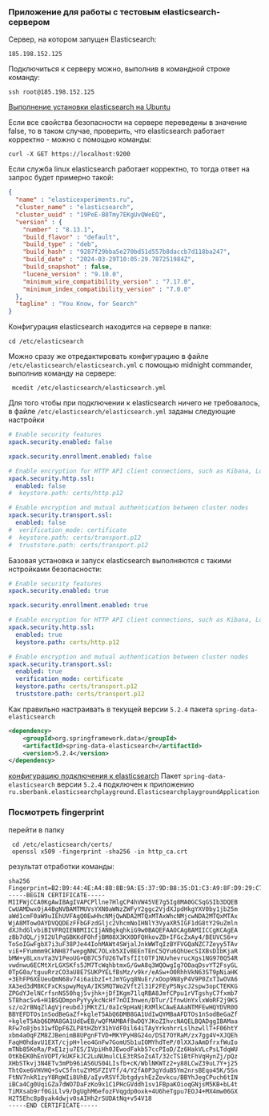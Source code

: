### Приложение для работы с тестовым elasticsearch-сервером ###

Сервер, на котором запущен Elasticsearch:
```textmate
185.198.152.125
```
Подключиться к серверу можно, выполнив в командной строке команду:
```text
ssh root@185.198.152.125
```
[Выполнение установки elasticsearch на Ubuntu](https://www.elastic.co/guide/en/elasticsearch/reference/current/deb.html)

Если все свойства безопасности на сервере переведены в значение false, то в таком случае, проверить, что elasticsearch работает корректно - можно с помощью команды:
```shell
curl -X GET https://localhost:9200
```
Если служба linux elasticsearch работает корректно, то тогда ответ на запрос будет примерно такой:
```json
{
  "name" : "elasticexperiments.ru",
  "cluster_name" : "elasticsearch",
  "cluster_uuid" : "19PeE-B8Tmy7EKgUvQWeEQ",
  "version" : {
    "number" : "8.13.1",
    "build_flavor" : "default",
    "build_type" : "deb",
    "build_hash" : "9287f29bba5e270bd51d557b8daccb7d118ba247",
    "build_date" : "2024-03-29T10:05:29.787251984Z",
    "build_snapshot" : false,
    "lucene_version" : "9.10.0",
    "minimum_wire_compatibility_version" : "7.17.0",
    "minimum_index_compatibility_version" : "7.0.0"
  },
  "tagline" : "You Know, for Search"
}
```
Конфигурация elasticsearch находится на сервере в папке:
```shell
cd /etc/elasticsearch
```
Можно сразу же отредактировать конфигурацию в файле `/etc/elasticsearch/elasticsearch.yml` с помощью midnight commander, выполнив команду на сервере:
```shell
 mcedit /etc/elasticsearch/elasticsearch.yml
```

Для того чтобы при подключении к elasticsearch ничего не требовалось, в файле `/etc/elasticsearch/elasticsearch.yml` заданы следующие настройки
```yaml
# Enable security features
xpack.security.enabled: false

xpack.security.enrollment.enabled: false

# Enable encryption for HTTP API client connections, such as Kibana, Logstash, and Agents
xpack.security.http.ssl:
  enabled: false
#  keystore.path: certs/http.p12

# Enable encryption and mutual authentication between cluster nodes
xpack.security.transport.ssl:
  enabled: false
#  verification_mode: certificate
#  keystore.path: certs/transport.p12
#  truststore.path: certs/transport.p12
```

Базовая установка и запуск elasticsearch выполняются с такими нстройками безопасности:
```yaml
# Enable security features
xpack.security.enabled: true

xpack.security.enrollment.enabled: true

# Enable encryption for HTTP API client connections, such as Kibana, Logstash, and Agents
xpack.security.http.ssl:
  enabled: true
  keystore.path: certs/http.p12

# Enable encryption and mutual authentication between cluster nodes
xpack.security.transport.ssl:
  enabled: true
  verification_mode: certificate
  keystore.path: certs/transport.p12
  truststore.path: certs/transport.p12
```
Как правильно настраивать в текущей версии `5.2.4` пакета `spring-data-elasticsearch`
```xml
<dependency>
    <groupId>org.springframework.data</groupId>
    <artifactId>spring-data-elasticsearch</artifactId>
    <version>5.2.4</version>
</dependency>
```
[конфигурацию подключения к elasticsearch](https://docs.spring.io/spring-data/elasticsearch/reference/elasticsearch/clients.html#elasticsearch.clients.configuration)
Пакет `spring-data-elasticsearch` версии `5.2.4` подключен к приложению `ru.sberbank.elasticsearchplayground.ElasticsearchplaygroundApplication`

### Посмотреть fingerprint
перейти в папку
```shell
 cd /etc/elasticsearch/certs/
 openssl x509 -fingerprint -sha256 -in http_ca.crt
```
результат отработки команды:
```text
sha256 Fingerprint=B2:B9:44:4E:A4:8B:8B:9A:E5:37:9D:B8:35:D1:C3:A9:8F:D9:29:C7:BB:67:87:9A:B4:2B:E2:19:D3:48:C7:E4
-----BEGIN CERTIFICATE-----
MIIFWjCCA0KgAwIBAgIVAPCPllne7HlgCP4hVW45VE7g5Ig8MA0GCSqGSIb3DQEB
CwUAMDwxOjA4BgNVBAMTMUVsYXN0aWNzZWFyY2ggc2VjdXJpdHkgYXV0by1jb25m
aWd1cmF0aW9uIEhUVFAgQ0EwHhcNMjQwNDA2MTQxMTAxWhcNMjcwNDA2MTQxMTAx
WjA8MTowOAYDVQQDEzFFbGFzdGljc2VhcmNoIHNlY3VyaXR5IGF1dG8tY29uZmln
dXJhdGlvbiBIVFRQIENBMIICIjANBgkqhkiG9w0BAQEFAAOCAg8AMIICCgKCAgEA
zBb7dQL/j9I2UlPqGBKKdFOhfjBM08X3KX0DFQHkovZB+IFGcZxAy4/BEUVCS6+v
ToSoIGwFgbX7i3uF38PJe44IohMAWt4SWjalJnkWWTqIzBYFVGQaNZC7Zeyy5TAv
viE+FYummm9CkNH87fwepgNNC7OLxb5XIvBEEnTEnC5QYu6QhUecSIXBsDIbKjaR
bMW+y8LxnvYa3V1PeoUG+QB7C5fU26TwTsfIItOTF1NUvhevrucXgs1NG970Q54R
vwdnwu6ECMtXrLGXSKfs5JM7TcWqhbtmxG/GwA8q3WQOwgIg7OOaqDsvYT2FsyGL
0TpG0a/tguuRrzCO3aU8E7SUKPYELfBsMz/v9kr/eASw+O0RhhVkN63ST9pNiaHK
+3EhFP6XEUeuQmN68v74i6aibzI+tJmYGyq8NuEr/xOop9N8yP4V9P0ZxTIwOVA6
XA3ed3dM8KCFxCKspwyMqyA/IKSMQTWo2Vft2l31F2FEyPSNycJ2spw3opCTEKKG
ZPGdYJelNCrfsnNS50hqj5vjhk+jDfIKgm71lqRBA8JmfCPpu1rVTgshyC7fxmb7
5T8hacSv6+H1BSQDmpnPyYyykcNcHf7nOI3nwen/DTur/IfnwUnYxlxWoRF2j9KS
sz/o2rBNqZlAgVjreubdJjMKtZ1/0aIc9pHaNjRXMlkCAwEAAaNTMFEwHQYDVR0O
BBYEFDTOs1nSodBeGaZf+kgleT5AbQ6DMB8GA1UdIwQYMBaAFDTOs1nSodBeGaZf
+kgleT5AbQ6DMA8GA1UdEwEB/wQFMAMBAf8wDQYJKoZIhvcNAQELBQADggIBAMaa
RFw7o8jbs31wfDpF6ZLP8tHZbY31hVdF0il64iTAyYrknhrrLslhzwllT+F06htY
xbm4a0qFZM8ZJBenimB8UPgnFTVD+MKYPyH8G24o/DSI7OYRaM/zx7gg4V+XJQEh
FaqH0hdavU1EXT/cjpH+leo4GnFw7GomUSb1uIOMYhdTeP/0lXXJaAmDfrxfWuIo
mTNb85KeRa/PxE1zju7ES/IVpiHh0JEwodFakb57ccPIoD/Zz6HakVLcPsLTdqWU
OtKbEK0hEnVOPT/kUKFkJC2LuNUmulCLE3tRSoZsAT/32cTS1BtFhVqHynZj/pQz
XHbSTkvj3N4ETv3mPb96iAS6US04LIsfb+cK/WblNKWTz2+y88LCwZ39uL7Y+j25
ThtOxe6VHVHQ+SvC5fntuZYMSFZIVTf/4/Y2fA0P3gYduB5Ym2nrsBEqo45K/5Sn
FtNV7nkR1zyY8RgWIi8UhB/aIyvRSVfJbtgdyshEzZevkcu/BBYhJegCPuch6tIN
iBCa4Cg0UqiGZa7dWO7DaFzKo9x1C1PHcGVddh1sv1FBpaKOioqGNjsM5KB+bL4t
TiMXsab9rf0GiLlv9/DgUghM6efozFVqgdp0oxk+4U6heTgpu7EOJ4+MX4mw06GX
H2T5Ehc8pByak4dwjv0sAIHh2rSUDAtNq+v54V18
-----END CERTIFICATE-----
```